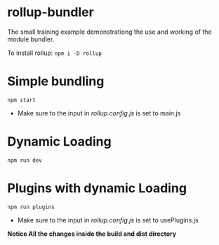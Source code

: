 # rollup-bundler
The small training example demonstrationg the use and working of the module bundler.

To install rollup: `npm i -D rollup`

# Simple bundling
`npm start`
- Make sure to the input in *rollup.config.js* is set to main.js

# Dynamic Loading
`npm run dev`

# Plugins with dynamic Loading
`npm run plugins`
- Make sure to the input in *rollup.config.js* is set to usePlugins.js


**Notice All the changes inside the build and dist directory**